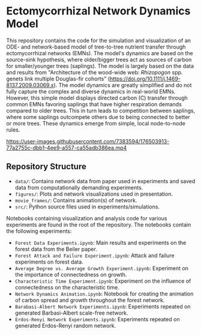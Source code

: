 # Ectomycorrhizal Network Dynamics Model
This repository contains the code for the simulation and visualization of an
ODE- and network-based model of tree-to-tree nutrient transfer through
ectomycorrhizal networks (EMNs). The model's dynamics are based on the source-sink
hypothesis, where older/bigger trees act as sources of carbon for
smaller/younger trees (saplings). The model is largely based on the data and
results from "Architecture of the wood-wide web: _Rhizopogon_ spp. genets link multiple Douglas-fir cohorts" (https://doi.org/10.1111/j.1469-8137.2009.03069.x).
The model dynamics are greatly simplified and do not fully capture the
complex and diverse dynamics in real-world EMNs. However, this simple model
displays directed carbon (C) transfer through common EMNs favoring saplings
that have higher respiration demands compared to older trees. This in turn leads to
competition between saplings, where some saplings outcompete others due to
being connected to better or more trees. These dynamics emerge from simple,
local node-to-node rules.



https://user-images.githubusercontent.com/7383594/176503913-77a2755c-dbb1-4ee9-a557-ca55adb386ea.mp4

## Repository Structure
- `data/`: Contains network data from paper used in experiments and saved data
  from computationally demanding experiments.
- `figures/`: Plots and network visualizations used in presentation.
- `movie_frames/`: Contains animation(s) of network.
- `src/`: Python source files used in experiments/simulations.

Notebooks containing visualization and analysis code for various experiments are
found in the root of the repository. The notebooks contain the following
experiments:
- `Forest Data Experiments.ipynb`: Main results and experiments on the forest
  data from the Beiler paper.
- `Forest Attack and Failure Experiment.ipynb`: Attack and failure experiments
  on forest data.
- `Average Degree vs. Average Growth Experiment.ipynb`: Experiment on the
  importance of connectedness on growth.
- `Characteristic Time Experiment.ipynb`: Experiment on the influence of
  connectedness on the characteristic time.
- `Network Dynamics Animation.ipynb`: Notebook for creating the animation of
  carbon spread and growth throughout the forest network.
- `Barabasi-Albert Network Experiments.ipynb`: Experiments repeated on generated
  Barbasi-Albert scale-free network.
- `Erdos-Renyi Network Experiments.ipynb`: Experiments repeated on generated
  Erdos-Renyi random network.
